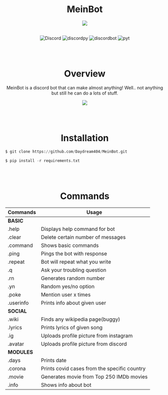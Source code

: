 
<div align="center">

# MeinBot


<img align="center" src="https://southpark-online.nl/assets/images/clips/cartmans-rally.jpg">

</br>
</br>



![Discord](https://img.shields.io/discord/698579907185213503?color=blueviolet&logo=discord&logoColor=blueviolet&style=for-the-badge) ![discordpy](https://img.shields.io/badge/discord-py-blueviolet?style=for-the-badge&logo=discord&logoColor=blueviolet) ![discordbot](https://img.shields.io/badge/discord-bot-blueviolet?style=for-the-badge&logo=discord&logoColor=blueviolet) ![pyt](https://img.shields.io/badge/python-3.7-blueviolet?style=for-the-badge&logo=python&logoColor=blueviolet)


</div>

</br>
</br>


<div align="center">

# Overview



MeinBot is a discord bot that can make almost anything! Well.. not anything but still he can do a lots of stuff.




[![](https://img.shields.io/badge/Invitation%20link-blueviolet?style=for-the-badge&link=https://discord.com/api/oauth2/authorize?client_id=573091512066375690&permissions=8&scope=bot&logoColor=blueviolet)](https://discord.com/api/oauth2/authorize?client_id=573091512066375690&permissions=8&scope=bot)




</div>

</br>
</br>



<div align="center">

# Installation

</div>



```py
$ git clone https://github.com/Daydream404/MeinBot.git

$ pip install -r requirements.txt
```

</br>
</br>


<div align="center">

# Commands

Commands | Usage
------------ | -------------
**BASIC**| 
.help | Displays help command for bot
.clear | Delete certain number of messages
.command | Shows basic commands
.ping | Pings the bot with response
.repeat | Bot will repeat what you write
.q | Ask your troubling question
.rn | Generates random number
.yn | Random yes/no option
.poke | Mention user x times
.userinfo | Prints info about given user
**SOCIAL** |
.wiki | Finds any wikipedia page(buggy)
.lyrics | Prints lyrics of given song
.ig | Uploads profile picture from instagram
.avatar | Uploads profile picture from discord
**MODULES** |
.days | Prints date 
.corona | Prints covid cases from the specific country
.movie | Generates movie from Top 250 IMDb movies
.info | Shows info about bot




</div>
